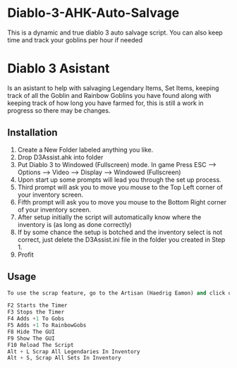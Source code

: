 # Diablo-3-AHK-Auto-Salvage
This is a dynamic and true diablo 3 auto salvage script. You can also keep time and track your goblins per hour if needed

# Diablo 3 Asistant

Is an asistant to help with salvaging Legendary Items, Set Items, keeping track of all the Goblin and Rainbow Goblins you have found along with keeping track of how long you have farmed for, this is still a work in progress so there may be changes.

## Installation

1. Create a New Folder labeled anything you like.
2. Drop D3Assist.ahk into folder
3. Put Diablo 3 to Windowed (Fullscreen) mode. In game Press ESC --> Options --> Video --> Display --> Windowed (Fullscreen)
4. Upon start up some prompts will lead you through the set up process.
5. Third prompt will ask you to move you mouse to the Top Left corner of your inventory screen.
6. Fifth prompt will ask you to move you mouse to the Bottom Right corner of your inventory screen.
7. After setup initially the script will automatically know where the inventory is (as long as done correctly)
8. If by some chance the setup is botched and the inventory select is not correct, just delete the D3Assist.ini file in the folder you created in Step 1.
9. Profit



## Usage

```python
To use the scrap feature, go to the Artisan (Haedrig Eamon) and click on the salvage tab. Click on the big anvil. Then once its press the cursor will change to an anvil and then you press either Alt + L to salvage Legndaries or Alt + S to salvage Sets.

F2 Starts the Timer
F3 Stops the Timer
F4 Adds +1 To Gobs
F5 Adds +1 To RainbowGobs
F8 Hide The GUI
F9 Show The GUI
F10 Reload The Script
Alt + L Scrap All Legendaries In Inventory
Alt + S, Scrap All Sets In Inventory
```
